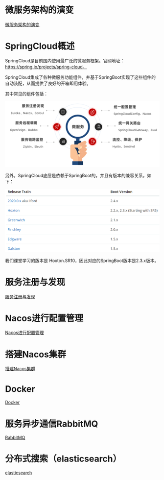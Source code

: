 # 微服务架构的演变

[微服务架构的演变](.\微服务架构的演变)



# SpringCloud概述

SpringCloud是目前国内使用最广泛的微服务框架。官网地址：https://spring.io/projects/spring-cloud。

SpringCloud集成了各种微服务功能组件，并基于SpringBoot实现了这些组件的自动装配，从而提供了良好的开箱即用体验。

其中常见的组件包括：

![image-20210713204155887](Spring%20Cloud(%E9%BB%91%E9%A9%AC%E7%A8%8B%E5%BA%8F%E5%91%98).assets/image-20210713204155887.png)



另外，SpringCloud底层是依赖于SpringBoot的，并且有版本的兼容关系，如下：

![image-20210713205003790](Spring%20Cloud(%E9%BB%91%E9%A9%AC%E7%A8%8B%E5%BA%8F%E5%91%98).assets/image-20210713205003790.png)

我们课堂学习的版本是 Hoxton.SR10，因此对应的SpringBoot版本是2.3.x版本。



# 服务注册与发现

[服务注册与发现](.\服务注册与发现)



# Nacos进行配置管理

[Nacos进行配置管理](.\Nacos进行配置管理.md)



# 搭建Nacos集群

[搭建Nacos集群](.\搭建Nacos集群.md)



# Docker

[Docker](.\Docker.md)



# 服务异步通信RabbitMQ

[RabbitMQ](RabbitMQ.md)



# 分布式搜索（elasticsearch）

[elasticsearch](elasticsearch.md)
